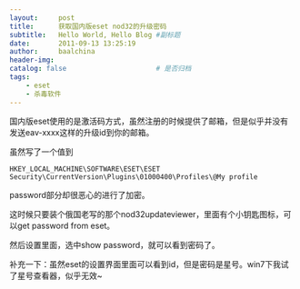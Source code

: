 ```yaml
---
layout:     post
title:      获取国内版eset nod32的升级密码
subtitle:   Hello World, Hello Blog #副标题
date:       2011-09-13 13:25:19
author:     baalchina
header-img: 
catalog: false 						# 是否归档
tags:							
    - eset
    - 杀毒软件
---
```



国内版eset使用的是激活码方式，虽然注册的时候提供了邮箱，但是似乎并没有发送eav-xxxx这样的升级id到你的邮箱。

虽然写了一个值到
```
HKEY_LOCAL_MACHINE\SOFTWARE\ESET\ESET Security\CurrentVersion\Plugins\01000400\Profiles\@My profile  
```

password部分却很恶心的进行了加密。


这时候只要装个俄国老写的那个nod32updateviewer，里面有个小钥匙图标，可以get password from eset。

然后设置里面，选中show password，就可以看到密码了。


补充一下：虽然eset的设置界面里面可以看到id，但是密码是星号。win7下我试了星号查看器，似乎无效~
